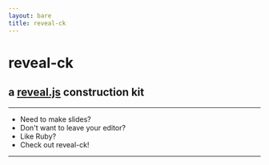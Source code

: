 ```yaml
---
layout: bare
title: reveal-ck
---
```


# reveal-ck
## a <a href="http://lab.hakim.se/reveal-js/#/">reveal.js</a> construction kit

* * *

* Need to make slides?
* Don't want to leave your editor?
* Like Ruby?
* Check out reveal-ck!

* * *
